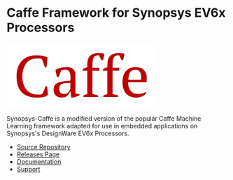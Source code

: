 # Caffe Framework for Synopsys EV6x Processors

![Logo Caffer](images/logo-caffe.png)

Synopsys-Caffe is a modified version of the popular Caffe Machine Learning
framework adapted for use in embedded applications on Synopsys's DesignWare
EV6x Processors.

* [Source Repository](https://github.com/foss-for-synopsys-dwc-arc-processors/synopsys-caffe)
* [Releases Page](https://github.com/foss-for-synopsys-dwc-arc-processors/synopsys-caffe/releases)
* [Documentation](https://github.com/foss-for-synopsys-dwc-arc-processors/synopsys-caffe/blob/master/README.md)
* [Support](https://github.com/foss-for-synopsys-dwc-arc-processors/synopsys-caffe/issues)
